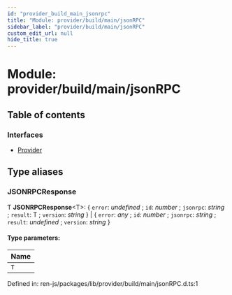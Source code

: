 ```yaml
---
id: "provider_build_main_jsonrpc"
title: "Module: provider/build/main/jsonRPC"
sidebar_label: "provider/build/main/jsonRPC"
custom_edit_url: null
hide_title: true
---
```


# Module: provider/build/main/jsonRPC

## Table of contents

### Interfaces

- [Provider](../interfaces/provider_build_main_jsonrpc.provider.md)

## Type aliases

### JSONRPCResponse

Ƭ **JSONRPCResponse**<T\>: { `error`: *undefined* ; `id`: *number* ; `jsonrpc`: *string* ; `result`: T ; `version`: *string*  } \| { `error`: *any* ; `id`: *number* ; `jsonrpc`: *string* ; `result`: *undefined* ; `version`: *string*  }

#### Type parameters:

Name |
:------ |
`T` |

Defined in: ren-js/packages/lib/provider/build/main/jsonRPC.d.ts:1
